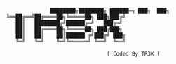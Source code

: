                                   ████████╗████████╗ ██████═╗ ███╗  ███╗
					╚══██╔══╝██╔════██╗╚═════██╗ ███╗███╔╝
					   ██║   ████████╔╝██████╔═╝   ███╔═╝
					   ██║   ██╔════██╗╚═════██╗ ███╔███╗
					   ██║   ██║    ██║██████ ╔╝███╔╝ ███╗
					   ╚═╝   ╚═╝    ╚═╝╚══════╝ ╚══╝  ╚══╝
             
                                                    [ Coded By TR3X ]
